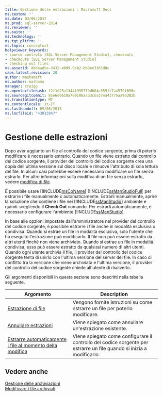 ```yaml
---
title: Gestione delle estrazioni | Microsoft Docs
ms.custom: ''
ms.date: 03/06/2017
ms.prod: sql-server-2014
ms.reviewer: ''
ms.suite: ''
ms.technology: ''
ms.tgt_pltfrm: ''
ms.topic: conceptual
helpviewer_keywords:
- source controls [SQL Server Management Studio], checkouts
- checkouts [SQL Server Management Studio]
- checking out files
ms.assetid: ddd4adba-d432-4005-9cb2-bb9ee3163d8e
caps.latest.revision: 20
author: mashamsft
ms.author: mathoma
manager: craigg
ms.openlocfilehash: f2f1d25a1344f395779d084c659fc7a4579f098c
ms.sourcegitcommit: 8ae6e6618a7e9186aab3c6a37ea43776aa9a382b
ms.translationtype: MT
ms.contentlocale: it-IT
ms.lasthandoff: 09/06/2018
ms.locfileid: "43813047"
---
```

# <a name="manage-checkouts"></a>Gestione delle estrazioni
  Dopo aver aggiunto un file al controllo del codice sorgente, prima di poterlo modificare è necessario estrarlo. Quando un file viene estratto dal controllo del codice sorgente, il provider del controllo del codice sorgente crea una copia dell'ultima versione sul disco locale e rimuove l'attributo di sola lettura del file. In alcuni casi potrebbe essere necessario modificare un file senza estrarlo. Per altre informazioni sulla modifica di un file senza estrarlo, vedere [modifica di file](../../2014/database-engine/edit-checked-in-files.md).  
  
 È possibile usare [!INCLUDE[msCoName](../includes/msconame-md.md)] [!INCLUDE[ssManStudioFull](../includes/ssmanstudiofull-md.md)] per estrarre i file manualmente o automaticamente. Estrarli manualmente, aprire la soluzione che contiene i file nei [!INCLUDE[ssManStudio](../includes/ssmanstudio-md.md)] ambiente e quindi scegliendo il **Check Out** comando. Per estrarli automaticamente, è necessario configurare l'ambiente [!INCLUDE[ssManStudio](../includes/ssmanstudio-md.md)].  
  
 In base alle opzioni impostate dall'amministratore nel provider del controllo del codice sorgente, è possibile estrarre i file anche in modalità esclusiva o condivisa. Quando si estrae un file in modalità esclusiva, solo l'utente che ha eseguito l'estrazione può modificarlo. Il file non può essere estratto da altri utenti finché non viene archiviato. Quando si estrae un file in modalità condivisa, esso può essere estratto da qualsiasi numero di altri utenti. Quando ogni utente archivia il file, il provider del controllo del codice sorgente tenta di unirlo con l'ultima versione del server del file. In caso di conflitto tra la versione che viene archiviata e l'ultima versione, il provider del controllo del codice sorgente chiede all'utente di risolverlo.  
  
 Gli argomenti disponibili in questa sezione sono descritti nella tabella seguente.  
  
|Argomento|Description|  
|-----------|-----------------|  
|[Estrazione di file](../../2014/database-engine/check-out-files.md)|Vengono fornite istruzioni su come estrarre un file per poterlo modificare.|  
|[Annullare estrazioni](../../2014/database-engine/undo-checkouts.md)|Viene spiegato come annullare un'estrazione esistente.|  
|[Estrarre automaticamente i file al momento della modifica](../../2014/database-engine/automatically-check-out-files-upon-edit.md)|Viene spiegato come configurare il controllo del codice sorgente per estrarre un file quando si inizia a modificarlo.|  
  
## <a name="see-also"></a>Vedere anche  
 [Gestione delle archiviazioni](../../2014/database-engine/manage-checkins.md)   
 [Modificare i file archiviati](../../2014/database-engine/edit-checked-in-files.md)  
  
  
